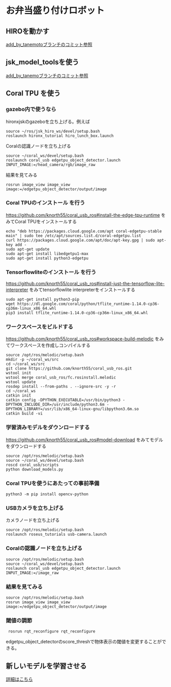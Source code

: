 # お弁当盛り付けロボット
## HIROを動かす

[add_by_tanemotoブランチのコミット参照](https://github.com/MiyabiTane/rtmros_tutorials/tree/add_by_tanemoto)

## jsk_model_toolsを使う

[add_by_tanemoブランチのコミット参照](https://github.com/MiyabiTane/jsk_model_tools/tree/add_by_tanemoto)

## Coral TPU を使う
### gazebo内で使うなら

hironxjskのgazeboを立ち上げる。例えば
```
source ~/ros/jsk_hiro_ws/devel/setup.bash
roslaunch hironx_tutorial hiro_lunch_box.launch 
```

Coralの認識ノードを立ち上げる
```
source ~/coral_ws/devel/setup.bash
roslaunch coral_usb edgetpu_object_detector.launch INPUT_IMAGE:=/head_camera/rgb/image_raw
```

結果を見てみる

```
rosrun image_view image_view image:=/edgetpu_object_detector/output/image
```

### Coral TPUのインストール を行う

https://github.com/knorth55/coral_usb_ros#install-the-edge-tpu-runtime をみてCoral TPUをインストールする

```
echo "deb https://packages.cloud.google.com/apt coral-edgetpu-stable main" | sudo tee /etc/apt/sources.list.d/coral-edgetpu.list
curl https://packages.cloud.google.com/apt/doc/apt-key.gpg | sudo apt-key add -
sudo apt-get update
sudo apt-get install libedgetpu1-max
sudo apt-get install python3-edgetpu
```

### Tensorflowliteのインストール を行う

https://github.com/knorth55/coral_usb_ros#install-just-the-tensorflow-lite-interpreter をみてtensorflowlite interpreterをインストールする
```
sudo apt-get install python3-pip
wget https://dl.google.com/coral/python/tflite_runtime-1.14.0-cp36-cp36m-linux_x86_64.whl
pip3 install tflite_runtime-1.14.0-cp36-cp36m-linux_x86_64.whl
```

### ワークスペースをビルドする

https://github.com/knorth55/coral_usb_ros#workspace-build-melodic
をみてワークスペースを作成しコンパイルする

```
source /opt/ros/melodic/setup.bash
mkdir -p ~/coral_ws/src
cd ~/coral_ws/src
git clone https://github.com/knorth55/coral_usb_ros.git
wstool init
wstool merge coral_usb_ros/fc.rosinstall.melodic
wstool update
rosdep install --from-paths . --ignore-src -y -r
cd ~/coral_ws
catkin init
catkin config -DPYTHON_EXECUTABLE=/usr/bin/python3 -DPYTHON_INCLUDE_DIR=/usr/include/python3.6m -DPYTHON_LIBRARY=/usr/lib/x86_64-linux-gnu/libpython3.6m.so
catkin build -vi
````````````````

### 学習済みモデルをダウンロードする

https://github.com/knorth55/coral_usb_ros#model-download をみてモデルをダウンロードする

```
source /opt/ros/melodic/setup.bash
source ~/coral_ws/devel/setup.bash
roscd coral_usb/scripts
python download_models.py
`````

### Coral TPUを使うにあたっての事前準備

```
python3 -m pip install opencv-python
```

### USBカメラを立ち上げる

カメラノードを立ち上げる

```
source /opt/ros/melodic/setup.bash
roslaunch roseus_tutorials usb-camera.launch 
```

### Coralの認識ノードを立ち上げる

```
source /opt/ros/melodic/setup.bash
source ~/coral_ws/devel/setup.bash
roslaunch coral_usb edgetpu_object_detector.launch INPUT_IMAGE:=/image_raw

```

### 結果を見てみる

```
source /opt/ros/melodic/setup.bash
rosrun image_view image_view image:=/edgetpu_object_detector/output/image
```

### 閾値の調節

```
 rosrun rqt_reconfigure rqt_reconfigure
```

edgetpu_object_detectorのscore_threshで物体表示の閾値を変更することができる。


## 新しいモデルを学習させる

[詳細はこちら](https://github.com/MiyabiTane/HIRO_LunchBox/tree/master/labelme)
